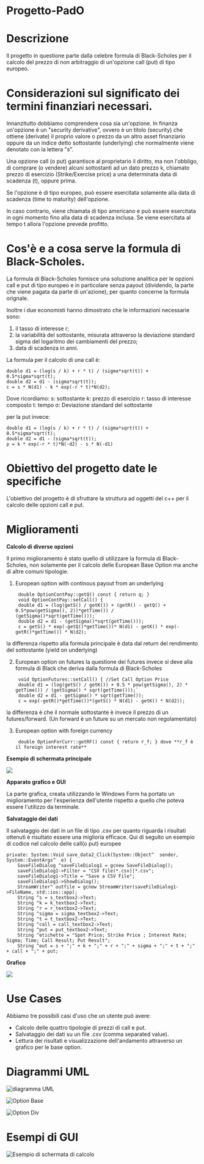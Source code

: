 # Progetto-PadO


# **Descrizione**

Il progetto in questione parte dalla celebre formula di Black-Scholes per il calcolo del prezzo di non arbitraggio di un'opzione
call (put) di tipo europeo.

# Considerazioni sul significato dei termini finanziari necessari.

Innanzitutto dobbiamo comprendere cosa sia un'opzione.
In finanza un'opzione è un "security derivative", ovvero è un titolo (security) che ottiene (derivate) il proprio valore o prezzo da un altro asset finanziario oppure da un indice detto sottostante (underlying) che normalmente viene denotato con la lettera "s".

Una opzione call (o put) garantisce al proprietario il diritto, ma non l'obbligo, di comprare (o vendere) alcuni sottostanti ad un dato prezzo k, chiamato prezzo di esercizio (Strike/Exercise price) a una determinata data di scadenza (t), oppure prima. 

Se l'opzione è di tipo europeo, può essere esercitata solamente alla data di scadenza (time to maturity) dell'opzione.

In caso contrario, viene chiamata di tipo americano e può essere esercitata in ogni momento fino alla data di scadenza inclusa. Se viene esercitata al tempo t allora l'opzione prevede profitto. 

# Cos'è e a cosa serve la formula di Black-Scholes.

La formula di Black-Scholes fornisce una soluzione analitica per le opzioni call e put di tipo europeo e in particolare senza payout (dividendo, la parte che viene pagata da parte di un'azione), per quanto concerne la formula orignale. 

Inoltre i due economisti hanno dimostrato che le informazioni necessarie sono:
1) il tasso di interesse r;
2) la variabilità del sottostante, misurata attraverso la deviazione standard sigma del logaritmo dei cambiamenti del prezzo;
3) data di scadenza in anni. 


La formula per il calcolo di una call è:

	double d1 = (log(s / k) + r * t) / (sigma*sqrt(t)) + 0.5*sigma*sqrt(t);
	double d2 = d1 - (sigma*sqrt(t));
	c = s * N(d1) - k * exp(-r * t)*N(d2);
	
Dove ricordiamo:
s: sottostante
k: prezzo di esercizio
r: tasso di interesse composto
t: tempo
σ: Deviazione standard del sottostante

per la put invece:

	double d1 = (log(s / k) + r * t) / (sigma*sqrt(t)) + 0.5*sigma*sqrt(t);
	double d2 = d1 - (sigma*sqrt(t));
	p = k * exp(-r * t)*N(-d2) - s * N(-d1)



# Obiettivo del progetto date le specifiche

L'obiettivo del progetto è di sfruttare la struttura ad oggetti del c++ per il calcolo delle opzioni call e put. 

# Miglioramenti

**Calcolo di diverse opzioni**

Il primo miglioramento è stato quello di utilizzare la formula di Black-Scholes, non solamente per il calcolo delle European Base Option ma anche di altre comuni tipologie.

1) European option with continous payout from an underlying


		double OptionContPay::getQ() const { return q; } 
		void OptionContPay::setCall() {
		double d1 = (log(getS() / getK()) + (getR() - getQ() + 0.5*pow(getSigma(), 2))*getTime()) / 	(getSigma()*sqrt(getTime()));`
		double d2 = d1 - (getSigma()*sqrt(getTime()));
		c = getS() * exp(-getQ()*getTime())* N(d1) - getK() * exp(-getR()*getTime()) * N(d2);

la differenza rispetto alla formula principale è data dal return del rendimento del sottostante (yield on underlying) 
	
2) European option on futures 
	la questione dei futures invece si deve alla formula di Black che deriva dalla formula di Black-Scholes
	
		void OptionFutures::setCall() { //Set Call Option Price
		double d1 = (log(getS() / getK()) + 0.5 * pow(getSigma(), 2) * getTime()) / (getSigma() * sqrt(getTime()));`
		double d2 = d1 - getSigma() * sqrt(getTime());
		c = exp(-getR()*getTime())*(getS() * N(d1) - getK() * N(d2));
	
	
la differenza è che il normale sottostante è invece il prezzo di un futures/forward. (Un forward è un future su un mercato non regolamentato) 


3) European option with foreign currency

		double OptionForCurr::getRF() const { return r_f; } dove **r_f è il foreign interest rate**


**Esempio di schermata principale**

![](https://github.com/riccardobastiani/Progetto-PadO/blob/master/form1%20nuovo.PNG)

**Apparato grafico e GUI**

La parte grafica, creata utilizzando le Windows Form ha portato un miglioramento per l'esperienza dell'utente rispetto a quello che poteva essere l'utilizzo da terminale. 

**Salvataggio dei dati**

Il salvataggio dei dati in un file di tipo .csv per quanto riguarda i risultati ottenuti è risultato essere una miglioria efficace. 
Qui di seguito un esempio di codice nel calcolo delle call(o put) europee

	private: System::Void save_data2_Click(System::Object^  sender, System::EventArgs^  e) {
		SaveFileDialog ^saveFileDialog1 = gcnew SaveFileDialog();
		saveFileDialog1->Filter = "CSV file(*.csv)|*.csv";
		saveFileDialog1->Title = "Save a CSV File";
		saveFileDialog1->ShowDialog();
		StreamWriter^ outfile = gcnew StreamWriter(saveFileDialog1->FileName, std::ios::app);
		String ^s = s_textbox2->Text;
		String ^k = k_textbox2->Text;
		String ^r = r_textbox2->Text;
		String ^sigma = sigma_textbox2->Text;
		String ^t = t_textbox2->Text;
		String ^call = call_textbox2->Text;
		String ^put = put_textbox2->Text;
		String ^etichette = "Spot Price; Strike Price ; Interest Rate; Sigma; Time; Call Result; Put Result";
		String ^out = s + ";" + k + ";" + r + ";" + sigma + ";" + t + ";" + call + ";" + put;

**Grafico**

![](https://github.com/riccardobastiani/Progetto-PadO/blob/master/Graph1.png)


# Use Cases

Abbiamo tre possibili casi d'uso che un utente può avere:

- Calcolo delle quattro tipologie di prezzi di call e put.
- Salvataggio dei dati su un file .csv (comma separated value).
- Lettura dei risultati e visualizzazione dell'andamento attraverso un grafico per le base option. 

# Diagrammi UML

![diagramma UML](https://github.com/riccardobastiani/Progetto-PadO/blob/master/Image.png)

![Option Base](https://github.com/riccardobastiani/Progetto-PadO/blob/master/OptionBase.png)

![Option Div](https://github.com/riccardobastiani/Progetto-PadO/blob/master/OptionDiv.png)

# Esempi di GUI


![Esempio di schermata di calcolo](https://github.com/riccardobastiani/Progetto-PadO/blob/master/form2.png)





